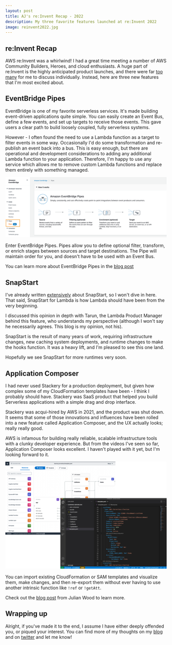 ```yaml
---
layout: post
title: AJ's re:Invent Recap - 2022
description: My three favorite features launched at re:Invent 2022
image: reinvent2022.jpg
---
```


## re:Invent Recap

AWS re:Invent was a whirlwind! I had a great time meeting a number of AWS Community Builders, Heroes, and cloud enthusiasts. A huge part of re:Invent is the highly anticipated product launches, and there were far [too many](https://techcrunch.com/2022/11/30/heres-everything-aws-announced-today/) for me to discuss individually. Instead, here are three new features that I'm most excited about.

## EventBridge Pipes

EventBridge is one of my favorite serverless services. It's made building event-driven applications quite simple. You can easily create an Event Bus, define a few events, and set up targets to receive those events. This gave users a clear path to build loosely coupled, fully serverless systems.

However - I often found the need to use a Lambda function as a target to filter events in some way. Occasionally I'd do some transformation and re-publish an event back into a bus. This is easy enough, but there are operational and development considerations to adding any additional Lambda function to your application. Therefore, I'm happy to use any service which allows me to remove custom Lambda functions and replace them entirely with something managed.

<span class="image fit"><a href ="/assets/images/pipes.png" target="_blank"><img src="/assets/images/pipes.png" alt ="EventBridge Pipes - image from AWS Blog"></a></span>

Enter EventBridge Pipes. Pipes allow you to define optional filter, transform, or enrich stages between sources and target destinations. The Pipe will maintain order for you, and doesn't have to be used with an Event Bus.

You can learn more about EventBridge Pipes in the [blog post](https://aws.amazon.com/blogs/aws/new-create-point-to-point-integrations-between-event-producers-and-consumers-with-amazon-eventbridge-pipes)

## SnapStart

I've already written [extensively](https://aaronstuyvenberg.com/snap-start-for-lambda/) about SnapStart, so I won't dive in here. That said, SnapStart for Lambda is how Lambda should have been from the very beginning.

I discussed this opinion in depth with Tarun, the Lambda Product Manager behind this feature, who understands my perspective (although I won't say he necessarily agrees. This blog is my opinion, not his).

SnapStart is the result of many years of work, requiring infrastructure changes, new caching system deployments, and runtime changes to make the hooks function. It was a heavy lift, and I'm pleased to see this one land.

Hopefully we see SnapStart for more runtimes very soon.

## Application Composer

I had never used Stackery for a production deployment, but given how complex some of my CloudFormation templates have been - I think I probably should have. Stackery was SaaS product that helped you build Serverless applications with a simple drag and drop interface.

Stackery was acqui-hired by AWS in 2021, and the product was shut down. It seems that some of those innovations and influences have been rolled into a new feature called Application Composer, and the UX actually looks; really really good.

AWS is infamous for building really reliable, scalable infrastructure tools with a clunky developer experience. But from the videos I've seen so far, Application Composer looks excellent. I haven't played with it yet, but I'm looking forward to it.

<span class="image fit"><a href ="/assets/images/composer.png" target="_blank"><img src="/assets/images/composer.png" alt ="Application Composer - image from AWS Blog"></a></span>

You can import existing CloudFormation or SAM templates and visualize them, make changes, and then re-export them without ever having to use another intrinsic function like `!ref` or `!getAtt`.

Check out the [blog post](https://aws.amazon.com/blogs/compute/visualize-and-create-your-serverless-workloads-with-aws-application-composer/) from Julian Wood to learn more.

## Wrapping up

Alright, if you've made it to the end, I assume I have either deeply offended you, or piqued your interest. You can find more of my thoughts on my [blog](https://aaronstuyvenberg.com) and on [twitter](https://twitter.com/astuyve) and let me know!
